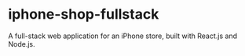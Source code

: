 # iphone-shop-fullstack
A full-stack web application for an iPhone store, built with React.js and Node.js.
